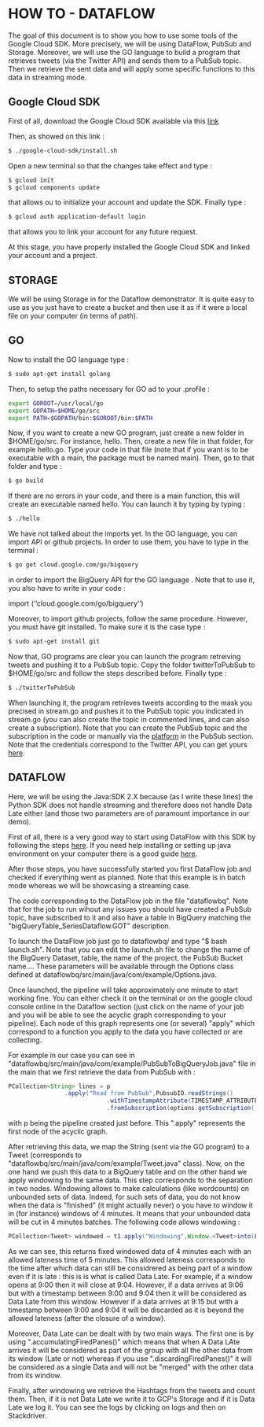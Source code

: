 # HOW TO -  DATAFLOW

The goal of this document is to show you how to use some tools of the Google Cloud SDK. More precisely, we will be using DataFlow, PubSub and Storage. Moreover, we will use the GO language to build a program that retrieves tweets (via the Twitter API) and sends them to a PubSub topic. Then we retrieve the sent data and will apply some specific functions to this data in streaming mode.

## Google Cloud SDK

First of all, download the Google Cloud SDK available via this [link](https://cloud.google.com/sdk/docs/)

Then, as showed on this link :
```bash
$ ./google-cloud-sdk/install.sh
```
Open a new terminal so that the changes take effect and type :
```bash
$ gcloud init
$ gcloud components update
```
that allows ou to initialize your account and update the SDK.
Finally type : 
```bash
$ gcloud auth application-default login
```
that allows you to link your account for any future request.

At this stage, you have properly installed the Google Cloud SDK and linked your account and a project.

## STORAGE

We will be using Storage in for the Dataflow demonstrator. It is quite easy to use as you just have to create a bucket and then use it as if it were a local file on your computer (in terms of path).

## GO 

Now to install the GO language type : 
```bash
$ sudo apt-get install golang
```
Then, to setup the paths necessary for GO ad to your .profile :
```bash
export GOROOT=/usr/local/go
export GOPATH=$HOME/go/src
export PATH=$GOPATH/bin:$GOROOT/bin:$PATH
```
Now, if you want to create a new GO program, just create a new folder in $HOME/go/src. For instance, hello. Then, create a new file in that folder, for example hello.go.
Type your code in that file (note that if you want is to be executable with a main, the package must be named main). Then, go to that folder and type :
```bash
$ go build
```
If there are no errors in your code, and there is a main function, this will create an executable named hello. You can launch it by typing by typing :
```bash
$ ./hello
```
We have not talked about the imports yet. In the GO language, you can import API or github projects. In order to use them, you have to type in the terminal :
```bash
$ go get cloud.google.com/go/bigquery 
```
in order to import the BigQuery API for the GO language . Note that to use it, you also have to write in your code :

import (‘’cloud.google.com/go/bigquery‘’)

Moreover, to import github projects, follow the same procedure. However, you must have git installed. To make sure it is the case type :
```bash
$ sudo apt-get install git
```
Now that, GO programs are clear you can launch the program retreiving tweets and pushing it to a PubSub topic. Copy the folder twitterToPubSub to $HOME/go/src and follow the steps described before. Finally type :
```bash
$ ./twitterToPubSub
```
When launching it, the program retrieves tweets according to the mask you precised in stream.go and pushes it to the PubSub topic you indicated in stream.go (you can also create the topic in commented lines, and can also create a subscription). Note that you can create the PubSub topic and the subscription in the code or manually via the [platform](https://console.cloud.google.com/) in the PubSub section.
Note that the credentials correspond to the Twitter API, you can get yours [here](https://apps.twitter.com/).


## DATAFLOW

Here, we will be using the Java:SDK 2.X because (as I write these lines) the Python SDK does not handle streaming and therefore does not handle Data Late either (and those two parameters are of paramount importance in our demo).

First of all, there is a very good way to start using DataFlow with this SDK by following the steps [here](https://cloud.google.com/dataflow/docs/quickstarts/quickstart-java-maven). If you need help installing or setting up java environment on your computer there is a good guide [here](https://www.digitalocean.com/community/tutorials/how-to-install-java-with-apt-get-on-ubuntu-16-04).

After those steps, you have successfully started you first DataFlow job and checked if everything went as planned. Note that this example is in batch mode whereas we will be showcasing a streaming case.

The code corresponding to the DataFlow job in the file "dataflowbq". Note that for the job to run wihout any issues you should have created a PubSub topic, have subscribed to it and also have a table in BigQuery matching the "bigQueryTable_SeriesDataflow.GOT" description.

To launch the DataFlow job just go to dataflowbq/ and type "$ bash launch.sh". Note that you can edit the launch.sh file to  change the name of the BigQuery Dataset, table, the name of the project, the PubSub Bucket name.... These parameters will be available through the Options class defined at dataflowbq/src/main/java/com/example/Options.java.

Once launched, the pipeline will take approximately one minute to start working fine. You can either check it on the terminal or on the google cloud console online in the Dataflow section (just click on the name of your job and you will be able to see the acyclic graph corresponding to your pipeline). Each node of this graph represents one (or several) "apply" which correspond to a function you apply to the data you have collected or are collecting.

For example in our case you can see in "dataflowbq/src/main/java/com/example/PubSubToBigQueryJob.java" file in the main that we first retrieve the data from PubSub with :
```java
PCollection<String> lines = p
				.apply("Read from PubSub",PubsubIO.readStrings()
                     		.withTimestampAttribute(TIMESTAMP_ATTRIBUTE)
                        	.fromSubscription(options.getSubscription()));
```
with p being the pipeline created just before. This ".apply" represents the first node of the acyclic graph.

After retrieving this data, we map the String (sent via the GO program) to a Tweet (corresponds to "dataflowbq/src/main/java/com/example/Tweet.java" class). Now, on the one hand we push this data to a BigQuery table and on the other hand we apply windowing to the same data. This step corresponds to the separation in two nodes. Windowing allows to make calculations (like wordcounts) on unbounded sets of data. Indeed, for such sets of data, you do not know when the data is "finished" (it might actually never) o you have to window it in (for instance) windows of 4 minutes. It means that your unbounded data will be cut in 4 minutes batches. The following code allows windowing : 
```java
PCollection<Tweet> windowed = t1.apply("Windowing",Window.<Tweet>into(FixedWindows.of(Duration.standardMinutes(4))).withAllowedLateness(Duration.standardMinutes(5)).accumulatingFiredPanes());
```
As we can see, this returns fixed windowed data of 4 minutes each with an allowed lateness time of 5 minutes. This allowed lateness corresponds to the time after which data can still be considrered as being part of a window even if it is late : this is is what is called Data Late. For example, if a window opens at 9:00 then it will close at 9:04. However, if a data arrives at 9:06 but with a timestamp between 9:00 and 9:04 then it will be considered as Data Late from this window. However if a data arrives at 9:15 but with a timestamp between 9:00 and 9:04 it will be discarded as it is beyond the allowed lateness (after the closure of a window).

Moreover, Data Late can be dealt with by two main ways. The first one is by using ".accumulatingFiredPanes()" which means that when A Data LAte arrives it will be considered as part of the group with all the other data from its window (Late or not) whereas if you use ".discardingFiredPanes()" it will be considered as a single Data and will not be "merged" with the other data from its window.

Finally, after windowing we retrieve the Hashtags from the tweets and count them. Then, if it is not Data Late we write it to GCP's Storage and if it is Data Late we log it. You can see the logs by clicking on logs and then on Stackdriver.
                
